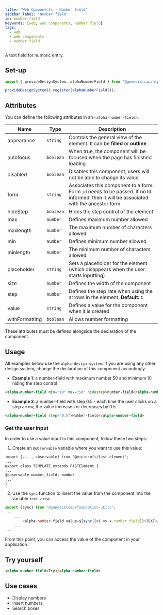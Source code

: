```yaml
---
title: 'Web Components - Number field'
sidebar_label: 'Number field'
id: number-field
keywords: [web, web components, number field]
tags:
  - web
  - web components
  - number field
---
```


A text field for numeric entry.

## Set-up

```ts
import { provideDesignSystem, alphaNumberField } from '@genesislcap/alpha-design-system';

provideDesignSystem().register(alphaNumberField());
```
## Attributes

You can define the following attributes in an `<alpha-number-field>`.

| Name           | Type      | Description                                                                                                                             |
|----------------|-----------|-----------------------------------------------------------------------------------------------------------------------------------------|
| appearance     | `string`  | Controls the general view of the element. It can be **filled** or **outline**                                                           |
| autofocus      | `boolean` | When true, the component will be focused when the page has finished loading                                                             |
| disabled       | `boolean` | Disables this component, users will not be able to change its value                                                                     |
| form           | `string`  | Associates this component to a form. Form `id` needs to be passed. If no Id informed, then it will be associated with the ancestor form |
| hideStep       | `boolean` | Hides the step control of the element                                                                                                   |
| max            | `number`  | Defines maximum number allowed                                                                                                          |
| maxlength      | `number`  | The maximum number of characters allowed                                                                                                |
| min            | `number`  | Defines minimum number allowed                                                                                                          |
| minlength      | `number`  | The minimum number of characters allowed                                                                                                |
| placeholder    | `string`  | Sets a placeholder for the element (which disappears when the user starts inputting)                                                    |
| size           | `number`  | Defines the width of the component                                                                                                      |
| step           | `number`  | Defines the step rate when using the arrows in the element. **Default: `1`**                                                            |
| value          | `string`  | Defines a value for the component when it is created                                                                                    |
| withFormatting | `boolean` | Allows number formatting                                                                                                                |

These attributes must be defined alongside the declaration of the component.

## Usage
All examples below use the `alpha-design-system`. If you are using any other design system, change the declaration
of this component accordingly.

- **Example 1**: a number-field with maximum number 50 and minimum 10 hiding the step control
```html title="Example 1"
<alpha-number-field min="10" max="50" hidestep>number-field</alpha-number-field>
```

- **Example 2**: a number-field with step 0.5 - each time the user clicks on a step arrow, the value increases or decreases by 0.5
```html title="Example 2"
<alpha-number-field step="0.5">Number-field</alpha-number-field>
```

### Get the user input
In order to use a value input to this component, follow these two steps:

1. Create an `@observable` variable where you want to use this value:

```html {1,5}
import {... , observable} from '@microsoft/fast-element';
...
export class TEMPLATE extends FASTElement {
...
@observable number_field: number
...
}
```

2. Use the `sync` function to insert the value from the component into the variable `text_area`:

```typescript tile="Example 4" {1,4}
import {sync} from '@genesislcap/foundation-utils';
...
    ...
        <alpha-number-field value=${sync((x) => x.number_field)}>TEXT</alpha-number-field>
    ...
...    
```

From this point, you can access the value of the component in your application.

## Try yourself

```html title="try yourself" live
<alpha-number-field>Try</alpha-number-field>
```


## Use cases

- Display numbers
- Insert numbers
- Search boxes
